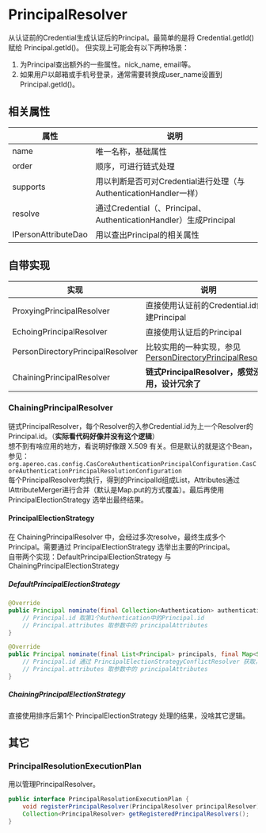 # PrincipalResolver
从认证前的Credential生成认证后的Principal。最简单的是将 Credential.getId() 赋给 Principal.getId()。
但实现上可能会有以下两种场景：
1. 为Principal查出额外的一些属性。nick_name, email等。
2. 如果用户以邮箱或手机号登录，通常需要转换成user_name设置到Principal.getId()。

## 相关属性
| 属性                  | 说明                                                        |
|---------------------|-----------------------------------------------------------|
| name                | 唯一名称，基础属性                                                 |
| order               | 顺序，可进行链式处理                                                |
| supports            | 用以判断是否可对Credential进行处理（与AuthenticationHandler一样）          |
| resolve             | 通过Credential（、Principal、AuthenticationHandler）生成Principal |
| IPersonAttributeDao | 用以查出Principal的相关属性                                        |

## 自带实现

| 实现                               | 说明                                                                                  |
|----------------------------------|-------------------------------------------------------------------------------------|
| ProxyingPrincipalResolver        | 直接使用认证前的Credential.id创建Principal                                                    |
| EchoingPrincipalResolver         | 直接使用认证后的Principal                                                                   |
| PersonDirectoryPrincipalResolver | 比较实用的一种实现，参见[PersonDirectoryPrincipalResolver](PersonDirectoryPrincipalResolver.md) |
| ChainingPrincipalResolver        | **链式PrincipalResolver，感觉没啥用，设计冗余了**                                                 |

### ChainingPrincipalResolver
链式PrincipalResolver，每个Resolver的入参Credential.id为上一个Resolver的Principal.id。（**实际看代码好像并没有这个逻辑**）  
想不到有啥应用的地方，看说明好像跟 X.509 有关。但是默认的就是这个Bean，参见：
`org.apereo.cas.config.CasCoreAuthenticationPrincipalConfiguration.CasCoreAuthenticationPrincipalResolutionConfiguration`  
每个PrincipalResolver均执行，得到的PrincipalId组成List，Attributes通过IAttributeMerger进行合并（默认是Map.put的方式覆盖）。最后再使用 PrincipalElectionStrategy 选举出最终结果。

#### PrincipalElectionStrategy
在 ChainingPrincipalResolver 中，会经过多次resolve，最终生成多个Principal。需要通过 PrincipalElectionStrategy 选举出主要的Principal。  
自带两个实现：DefaultPrincipalElectionStrategy 与 ChainingPrincipalElectionStrategy

##### DefaultPrincipalElectionStrategy
```java
@Override
public Principal nominate(final Collection<Authentication> authentications, final Map<String, List<Object>> principalAttributes) {
    // Principal.id 取第1个Authentication中的Principal.id 
    // Principal.attributes 取参数中的 principalAttributes
}

@Override
public Principal nominate(final List<Principal> principals, final Map<String, List<Object>> attributes) {
    // Principal.id 通过 PrincipalElectionStrategyConflictResolver 获取，已有策略：第1个Principal.id、最后1个Principal.id（默认策略）。
    // Principal.attributes 取参数中的 principalAttributes
}
```
##### ChainingPrincipalElectionStrategy
直接使用排序后第1个 PrincipalElectionStrategy 处理的结果，没啥其它逻辑。



## 其它
### PrincipalResolutionExecutionPlan
用以管理PrincipalResolver。
```java
public interface PrincipalResolutionExecutionPlan {
    void registerPrincipalResolver(PrincipalResolver principalResolver);
    Collection<PrincipalResolver> getRegisteredPrincipalResolvers();
}
```
